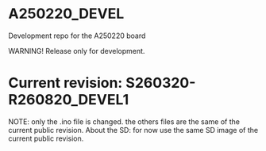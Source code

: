 # A250220_DEVEL
Development repo for the A250220 board

WARNING! Release only for development.


# Current revision: S260320-R260820_DEVEL1
NOTE: only the .ino file is changed. the others files are the same of the current public revision.
About the SD: for now use the same SD image of the current public revision.

